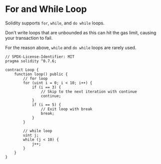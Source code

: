 # For and While Loop  
Solidity supports `for`, `while`, and `do while` loops.  

Don't write loops that are unbounded as this can hit the gas limit, causing your transaction to fail.  

For the reason above, `while` and `do while` loops are rarely used.  

```
// SPDX-License-Identifier: MIT
pragma solidity ^0.7.6;

contract Loop {
	function loop() public {
		// for loop
		for (uint i = 0; i < 10; i++) {
			if (i == 3) {
				// Skip to the next iteration with continue
				continue;
			}
			if (i == 5) {
				// Exit loop with break
				break;
			}
		}

		// while loop
		uint j;
		while (j < 10) {
			j++;
		}
	}
}
```
